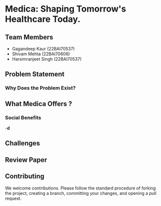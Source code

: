 # Medica: Shaping Tomorrow's Healthcare Today.



## Team Members
- Gagandeep Kaur (22BAI70537)
- Shivam Mehta (22BAI70606)
- Harsimranjeet Singh (22BAI70537)

## Problem Statement




### Why Does the Problem Exist?


## What Medica Offers ?
### Social Benefits
-**d**

## Challenges

## Review Paper



## Contributing
We welcome contributions. Please follow the standard procedure of forking the project, creating a branch, committing your changes, and opening a pull request.





